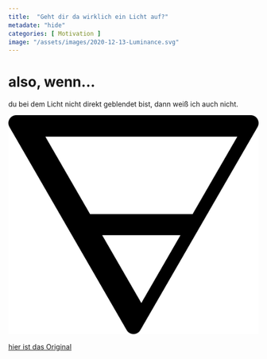 ```yaml
--- 
title:  "Geht dir da wirklich ein Licht auf?"
metadate: "hide"
categories: [ Motivation ]
image: "/assets/images/2020-12-13-Luminance.svg"
---
```


also, wenn...
=============
du bei dem Licht nicht direkt geblendet bist, dann weiß ich auch nicht.

![Denk verquer und rundherum ;)](https://raw.githubusercontent.com/jamiekaminer/forked/master/earth.svg)

[hier ist das Original](https://closer2u.github.io/vanilla_and_chocolate/categories.html#motivation)